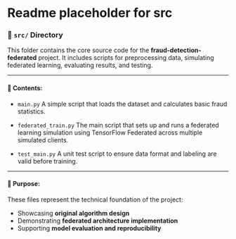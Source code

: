 # Readme placeholder for src


### 📁 `src/` Directory

This folder contains the core source code for the **fraud-detection-federated** project. It includes scripts for preprocessing data, simulating federated learning, evaluating results, and testing.

---

#### 📄 Contents:

* `main.py`
  A simple script that loads the dataset and calculates basic fraud statistics.

* `federated_train.py`
  The main script that sets up and runs a federated learning simulation using TensorFlow Federated across multiple simulated clients.

* `test_main.py`
  A unit test script to ensure data format and labeling are valid before training.

---

#### 📌 Purpose:

These files represent the technical foundation of the project:

* Showcasing **original algorithm design**
* Demonstrating **federated architecture implementation**
* Supporting **model evaluation and reproducibility**

